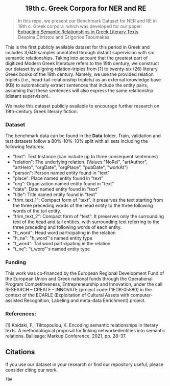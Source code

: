 <h2 align="center">
  19th c. Greek Corpora for NER and RE
</h2>


> In this repo, we present our Benchmark Dataset for NER and RE in 19th c. Greek corpora, which was developed for our paper:<br />
[Extracting Semantic Relationships in Greek Literary Texts]()<br />
Despina Christou and Grigorios Tsoumakas


This is the first publicly available dataset for this period in Greek and includes 3,649 samples annotated through distant supervision with six semantic relationships. Taking into account that the greatest part of digitized Modern Greek literature refers to the 19th century, we construct our dataset by aligning relation-triples from [1] to twenty-six (26) literary Greek books of the 19th century. Namely, we use the provided relation triplets (i.e., head-tail-relationship triplets) as an external knowledge base (KB) to automatically extract sentences that include the entity pairs, assuming that these sentences will also express the same relationship (distant supervision).

We make this dataset publicly available to encourage further research on 19th-century Greek literary fiction.


### Dataset
The benchmark data can be found in the __Data__ folder. Train, validation and test datasets follow a 80%-10%-10% split 
with all 
sets including the following features:

- "text": Text Instance (can include up to three consequent sentences)
- "relation": The underlying relation. (Values:"NoRel", "artAuthor", "artHero", "orgDate", "orgPlace", "pubDate", "workAt") 
- "person": Person named entity found in "text"
- "place": Place named entity found in "text"
- "org": Organization named entity found in "text"
- "date": Date named entity found in "text"
- "title": Title named entity found in "text"
- "trim_text_1": Compact form of "text". It preserves the text starting from the three preceding words of the head entity to the three following words of the tail entity.
- "trim_text_2": Compact form of "text". It preserves only the surrounding text of the head and tail entities, with surrounding text referring to the three preceding and following words of each entity.
- "h_word": Head word participating in the relation
- "h_ne": "h_word"'s named entity type
- "t_word": Tail word participating in the relation
- "t_ne": "t_word"'s named entity type


### Funding
This work was co‐financed by the European Regional Development Fund of the European Union and Greek national funds through the Operational Program Competitiveness, Entrepreneurship and Innovation, under the call RESEARCH – CREATE - INNOVATE (project code:T1EDK-05580) in the context of the ECARLE (Exploitation of Cultural Assets with computer-assisted Recognition, Labeling and meta-data Enrichment) project.


### References:
[1] Koidaki, F.; Tiktopoulou, K. Encoding semantic relationships in literary texts. A methodological proposal for linking networkedentities into semantic relations.  Ballisage: Markup Conference, 2021, pp. 28–37.

## Citations
If you use our dataset in your research or find our repository useful, please consider citing our work.

```TBA```

